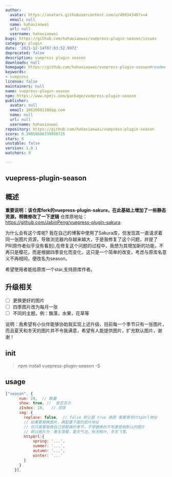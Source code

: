 ```yaml
---
author:
  avatar: https://avatars.githubusercontent.com/u/49934348?v=4
  email: null
  name: hahaxiaowai
  url: null
  username: hahaxiaowai
bugs: https://github.com/hahaxiaowai/vuepress-plugin-season/issues
category: plugin
date: '2021-12-14T07:03:52.997Z'
deprecated: false
description: vuepress plugin season
downloads: null
homepage: https://github.com/hahaxiaowai/vuepress-plugin-season#readme
keywords:
- vuepress
license: false
maintainers: null
name: vuepress-plugin-season
npm: https://www.npmjs.com/package/vuepress-plugin-season
publisher:
  avatar: null
  email: 1062080110@qq.com
  name: null
  url: null
  username: hahaxiaowai
repository: https://github.com/hahaxiaowai/vuepress-plugin-season
score: 0.39059586739950725
stars: 0
unstable: false
version: 1.0.1
watchers: 0

---
```


## vuepress-plugin-season
## 概述

**重要说明：该仓库fork的vuepress-plugin-sakura，在此基础上增加了一些静态资源，稍微修改了一下逻辑**
仓库原地址：https://github.com/JabinPeng/vuepress-plugin-sakura

为什么会有这个库呢? 我在自己的博客中使用了Sakura库，但发现其一直请求着同一张图片资源，导致浏览器内存越来越大，于是我修复了这个问题，并提了PR(原作者似乎没有看到),在修复这个问题的过程中，我想为其增加新的功能，不再只是樱花，而是根据四季变化而变化，这只是一个简单的改变，考虑与原库名意义不再相同，便改名为season。

希望使用者能给原库一个star,支持原库作者。

## 升级相关
- [ ] 更换更好的图片
- [ ] 四季图片改为每月一张
- [ ] 不同的主题，例：飘落，水果，花草等

说明：我希望有小伙伴能够协助我实现上述升级，目前每一个季节只有一张图片，而且夏天和冬天的图片并不令我满意，希望有人能提供图片，扩充默认图片，谢谢！

## init
> npm install vuepress-plugin-season -S

## usage
``` js
["season", {
      num: 20,  // 数量
      show: true, //  是否显示
      zIndex: 10,   // 层级
      img: {
        replace: false,  // false 默认图 true 换图 需要填写httpUrl地址
        // 如果要替换图片，再配置下面的图片地址
        // 你只需要替换自己想替换的季节，不想替换的不写便使用默认的图片
        // 默认图片为：春天落樱，夏天气泡，秋天枫叶，冬天飞雪。
        httpUrl:{
            spring: '...',
            summer: '...',
            autumn: '...',
            winter: '...'
        }
      }
    }],
```




